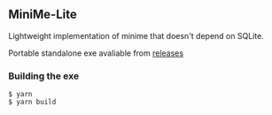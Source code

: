 ## MiniMe-Lite

Lightweight implementation of minime that doesn't depend on SQLite.

Portable standalone exe avaliable from [releases](https://github.com/akiroz/minime-lite/releases)

### Building the exe

```
$ yarn
$ yarn build
```
